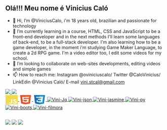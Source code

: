 ## Olá!!! Meu nome é Vinicius Caló

- 👋 Hi, I’m @ViniciusCalo, i'm 18 years old, brazilian and passionate for technology
- 🌱 I’m currently learning in a course, HTML, CSS and JavaScript to be a front-end developer and in the next methods I'll learn some languages of back-end, to be a
full-stack developer. I'm also learning how to be a game developer, in the moment i'm studying Game Maker Language, to create a 2d RPG game. I'm a video editor too,
I edit some videos for my school.
- 💞️ I’m looking to collaborate on web-sites developments, editing videos and simple games 
- 📫 How to reach me: Instagram @oviniciuscalo/ Twitter @CaloVinicius/ LinkEdin @Vinicius Caló/ E-mail vini.stcal@gmail.com

<div>
  <a href = "https://github.com/ViniciusCalo">
  <img height = "180em" src = "https://github-readme-stats.vercel.app/api?username=ViniciusCalo&show_icons=true&theme=algolia&include_all_commits=true&count_private=true"/>
  <img height = "180em" src = "https://github-readme-stats.vercel.app/api/top-langs/?username=ViniciusCalo&layout=compact&langs_count=16&theme=algolia"/>
</div>
  <div>
  <img align="center" alt="Vini-Js" height="30" width="40" src="https://raw.githubusercontent.com/devicons/devicon/master/icons/javascript/javascript-plain.svg">
  <img align="center" alt="Vini-HTML" height="30" width="40" src="https://raw.githubusercontent.com/devicons/devicon/master/icons/html5/html5-original.svg">
  <img align="center" alt="Vini-CSS" height="30" width="40" src="https://raw.githubusercontent.com/devicons/devicon/master/icons/css3/css3-original.svg">
  <img align="center" alt="Vini-Jq" height="40" width="50" src="https://cdn.jsdelivr.net/gh/devicons/devicon/icons/jquery/jquery-plain-wordmark.svg" />
  <img align="center" alt="Vini-json" height="40" width="40" src="https://img.icons8.com/material-rounded/48/000000/json.png" /> 
  <img align="center" alt="Vini-jasmine" height="40" width="40" src="https://cdn.jsdelivr.net/gh/devicons/devicon/icons/jasmine/jasmine-plain-wordmark.svg" />
  <img align="center" alt="Vini-py" height="40" width="40"src="https://cdn.jsdelivr.net/gh/devicons/devicon/icons/python/python-original.svg" />
  <img align="center" alt="Vini-boots" height="30" width="40" src="https://cdn.jsdelivr.net/gh/devicons/devicon/icons/bootstrap/bootstrap-original.svg" />
  <img align="center" alt="Vini-filmora" height="40" width="40"src="https://img.icons8.com/color/48/000000/filmora.png" />
</div>

  ##
  
  <div>
      <a href="https://instagram.com/oviniciuscalo" target="_blank"><img src="https://img.shields.io/badge/-Instagram-%23E4405F?style=for-the-badge&logo=instagram&logoColor=white" target="_blank"></a>
     <a href = "mailto:vini.stcal@gmail.com"><img src="https://img.shields.io/badge/-Gmail-%23333?style=for-the-badge&logo=gmail&logoColor=white" target="_blank"></a>
   <a href="https://www.linkedin.com/in/vinicius-caló-5171b51b3" target="_blank"><img src="https://img.shields.io/badge/-LinkedIn-%230077B5?style=for-the-badge&logo=linkedin&logoColor=white" target="_blank"></a> 
  </div>
